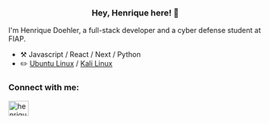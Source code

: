 

<h3 align="center">Hey, Henrique here! 👋</h3>


I'm Henrique Doehler, a full-stack developer and a cyber defense student at FIAP.

-   :hammer_and_pick: Javascript / React / Next / Python
-   :pencil2: [Ubuntu Linux](https://ubuntu.com) / [Kali Linux](https://www.kali.org/) 



<h3 align="left">Connect with me:</h3>
<p align="left">
<a href="https://www.linkedin.com/in/henrique-doehler-881b8b234/" target="blank"><img align="center" src="https://raw.githubusercontent.com/rahuldkjain/github-profile-readme-generator/master/src/images/icons/Social/linked-in-alt.svg" alt="henrique doehler" height="30" width="40" /></a>
</p>






